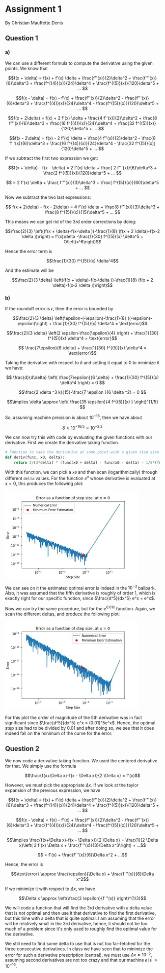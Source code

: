 # Assignment 1

By Christian Mauffette Denis

## Question 1

### a)

We can use a different formula to compute the derivative using the given points. We know that

$$f(x + \delta) = f(x) + f'(x) \delta + \frac{f''(x)}{2}\delta^2 + \frac{f'''(x)}{6}\delta^3 + \frac{f^{(4)}(x)}{24}\delta^4 + \frac{f^{(5)}(x)}{120}\delta^5 + ...  $$

$$f(x - \delta) = f(x) - f'(x) + \frac{f''(x)}{2}\delta^2 - \frac{f'''(x)}{6}\delta^3 + \frac{f^{(4)}(x)}{24}\delta^4 - \frac{f^{(5)}(x)}{120}\delta^5 + ...  $$

$$f(x + 2\delta) = f(x) + 2 f'(x) \delta + \frac{4 f''(x)}{2}\delta^2 + \frac{8 f'''(x)}{6}\delta^3 + \frac{16 f^{(4)}(x)}{24}\delta^4 + \frac{32 f^{(5)}(x)}{120}\delta^5 + ...  $$

$$f(x - 2\delta) = f(x) - 2 f'(x) \delta + \frac{4 f''(x)}{2}\delta^2 - \frac{8 f'''(x)}{6}\delta^3 + \frac{16 f^{(4)}(x)}{24}\delta^4 - \frac{32 f^{(5)}(x)}{120}\delta^5 + ...  $$

If we subtract the first two expression we get:

$$f(x + \delta) - f(x - \delta) = 2 f'(x) \delta + \frac{ 2 f'''(x)}{6}\delta^3 + \frac{2 f^{(5)}(x)}{120}\delta^5 + ...  $$

$$ = 2 f'(x) \delta + \frac{ f'''(x)}{3}\delta^3 + \frac{ f^{(5)}(x)}{60}\delta^5 + ...  $$

Now we subtract the two last expressions:

$$ f(x + 2\delta) - f(x - 2\delta) = 4 f'(x) \delta  + \frac{8 f'''(x)}{3}\delta^3 + \frac{8 f^{(5)}(x)}{15}\delta^5 + ...  $$

This means we can get rid of the 3rd order corrections by doing:

$$\frac{2}{3} \left((f(x + \delta)-f(x-\delta ))-\frac{1}{8} (f(x + 2 \delta)-f(x-2 \delta ))\right) = f'(x)\delta -\frac{1}{30} f^{(5)}(x) \delta^5 + O\left(x^6\right)$$

Hence the error term is

$$\frac{1}{30} f^{(5)}(x) \delta^4$$

And the estimate will be

$$\frac{2}{3 \delta} \left((f(x + \delta)-f(x-\delta ))-\frac{1}{8} (f(x + 2 \delta)-f(x-2 \delta ))\right)$$

### b)

If the roundoff error is $\epsilon$, then the error is bounded by

$$\frac{2}{3 \delta} \left(\epsilon-(-\epsilon)-\frac{1}{8} ((-\epsilon)-\epsilon)\right) + \frac{1}{30} f^{(5)}(x) \delta^4 = \text{error}$$

$$\frac{2}{3 \delta} \left(2 \epsilon-\frac{\epsilon}{4} \right) + \frac{1}{30} f^{(5)}(x) \delta^4 = \text{error}$$

$$ \frac{7\epsilon}{6 \delta}  + \frac{1}{30} f^{(5)}(x) \delta^4 = \text{error}$$

Taking the derivative with respect to $\delta$ and setting it equal to 0 to minimize it we have:

$$ \frac{d}{d\delta} \left( \frac{7\epsilon}{6 \delta}  + \frac{1}{30} f^{(5)}(x) \delta^4 \right) = 0 $$

$$\frac{2 \delta ^3 k}{15}-\frac{7 \epsilon }{6 \delta ^2} = 0 $$

$$\implies \delta \approx \left( \frac{35 \epsilon}{4 f^{(5)}(x) } \right)^{1/5} $$

So, assuming machine precision is about $10^{-16}$, then we have about

$$\delta \approx 10^{-16/5} \approx 10^{-3.2}$$

We can now try this with code by evaluating the given functions with our derivative. First we create the derivative taking function.

```python
# Function to take the derivative at some point with a given step size
def deriv(func, x0, delta):
    return 2/(3*delta) * (func(x0 + delta) - func(x0 - delta) - 1/8*(func(x0 + 2*delta) - func(x0 - 2*delta)))
```

With this function, we can pick a ```x0``` and then scan (logarithmically) through different ```delta``` values. For the function $e^{x}$ whose derivative is evaluated at $x=0$, this produces the following plot:

![q1_error_plot1](figs/q1_error_plot1.jpg)

We can see on it the estimated optimal error is indeed in the $10^{-3}$ ballpark. Also, it was assumed that the fifth derivative is roughly of order 1, which is exactly right for our specific function, since $\frac{d^5}{dx^5} e^x = e^x$.

Now we can try the same procedure, but for the $e^{0.01 x}$ function. Again, we scan the different deltas, and produce the following plot:

![q1_error_plot2](figs/q1_error_plot2.jpg)

For this plot the order of magnitude of the 5th derivative was in fact significant since $\frac{d^5}{dx^5} e^x = (0.01)^5e^x$. Hence, the optimal step size had to be divided by $0.01$ and after doing so, we see that it does indeed fall on the minimum of the curve for the error.

## Question 2

We now code a derivative taking function. We used the centered derivative for that. We simply use the formula

$$\frac{f(x+\Delta x)-f(x - \Delta x)}{2 \Delta x} = f'(x)$$

However, we must pick the appropriate $\Delta x$. If we look at the taylor expansion of the previous expression, we have

$$f(x + \delta) = f(x) + f'(x) \delta + \frac{f''(x)}{2}\delta^2 + \frac{f'''(x)}{6}\delta^3 + \frac{f^{(4)}(x)}{24}\delta^4 + \frac{f^{(5)}(x)}{120}\delta^5 + ...  $$

$$f(x - \delta) = f(x) - f'(x) + \frac{f''(x)}{2}\delta^2 - \frac{f'''(x)}{6}\delta^3 + \frac{f^{(4)}(x)}{24}\delta^4 - \frac{f^{(5)}(x)}{120}\delta^5 + ...  $$

$$\implies \frac{f(x+\Delta x)-f(x - \Delta x)}{2 \Delta x} = \frac{1}{2 \Delta x}\left( 2 f'(x) \Delta x + \frac{f'''(x)}{3}\Delta x^3\right) + ...$$

$$ =  f'(x)  + \frac{f'''(x)}{6}\Delta x^2 + ...$$

Hence, the error is

$$\text{error} \approx \frac{\epsilon}{\Delta x}  + \frac{f'''(x)}{6}\Delta x^2$$

If we minimize it with respect to $\Delta x$, we have

$$\Delta x \approx \left(\frac{3 \epsilon}{f'''(x)} \right)^{1/3}$$

We will code a function that will find the 3rd derivative with a delta value that is not optimal and then use it that derivative to find the first derivative, but this time with a delta that is quite optimal. I am assuming that the error will be relatively small in the 3rd derivative, hence, it should not be too much of a problem since it's only used to roughly find the optimal value for the derivative.

We still need to find some delta to use that is not too far-fetched for the three consecutive derivatives. In class we have seen that to minimize the error for such a derivative prescription (central), we must use $\Delta x \approx 10^{-5}$, assuming second derivatives are not too crazy and that our machine $\epsilon$ is $\approx 10^{-16}$.
